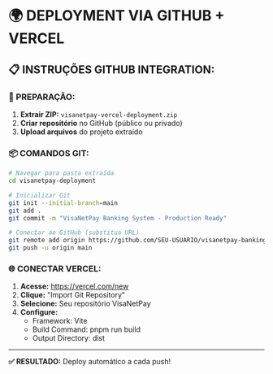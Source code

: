 # 🌍 DEPLOYMENT VIA GITHUB + VERCEL

## 📋 INSTRUÇÕES GITHUB INTEGRATION:

### **🔧 PREPARAÇÃO:**
1. **Extrair ZIP:** `visanetpay-vercel-deployment.zip`
2. **Criar repositório** no GitHub (público ou privado)
3. **Upload arquivos** do projeto extraído

### **📦 COMANDOS GIT:**
```bash
# Navegar para pasta extraída
cd visanetpay-deployment

# Inicializar Git
git init --initial-branch=main
git add .
git commit -m "VisaNetPay Banking System - Production Ready"

# Conectar ao GitHub (substitua URL)
git remote add origin https://github.com/SEU-USUARIO/visanetpay-banking.git
git push -u origin main
```

### **🌐 CONECTAR VERCEL:**
1. **Acesse:** https://vercel.com/new
2. **Clique:** "Import Git Repository"
3. **Selecione:** Seu repositório VisaNetPay
4. **Configure:**
   - Framework: Vite
   - Build Command: pnpm run build
   - Output Directory: dist

---

**✅ RESULTADO:** Deploy automático a cada push!